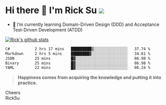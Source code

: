 # Hi there 👋 I'm Rick Su ![](https://komarev.com/ghpvc/?username=ricksu978)
<!--
**ricksu978/ricksu978** is a ✨ _special_ ✨ repository because its `README.md` (this file) appears on your GitHub profile.

Here are some ideas to get you started:

- 🔭 I’m currently working on ...
-->
- 🌱 I’m currently learning Domain-Driven Design (DDD) and Acceptance Test-Driven Development (ATDD)
<!--
- 👯 I’m looking to collaborate on ...
- 🤔 I’m looking for help with ...
- 💬 Ask me about ...
- 📫 How to reach me: ...
- 😄 Pronouns: ...
- ⚡ Fun fact: ...
-->
[![Rick's github stats](https://github-readme-stats.vercel.app/api?username=ricksu978&theme=dark)](https://github.com/ricksu978/ricksu978)

<!--START_SECTION:waka-->

```txt
C#           2 hrs 17 mins   █████████▒░░░░░░░░░░░░░░░   37.74 %
Markdown     2 hrs 5 mins    ████████▓░░░░░░░░░░░░░░░░   34.61 %
JSON         25 mins         █▓░░░░░░░░░░░░░░░░░░░░░░░   06.98 %
Binary       25 mins         █▓░░░░░░░░░░░░░░░░░░░░░░░   06.98 %
YAML         22 mins         █▓░░░░░░░░░░░░░░░░░░░░░░░   06.24 %
```

<!--END_SECTION:waka-->

> **Happiness comes from acquiring the knowledge and putting it into practice.**

Cheers  
RickSu 
